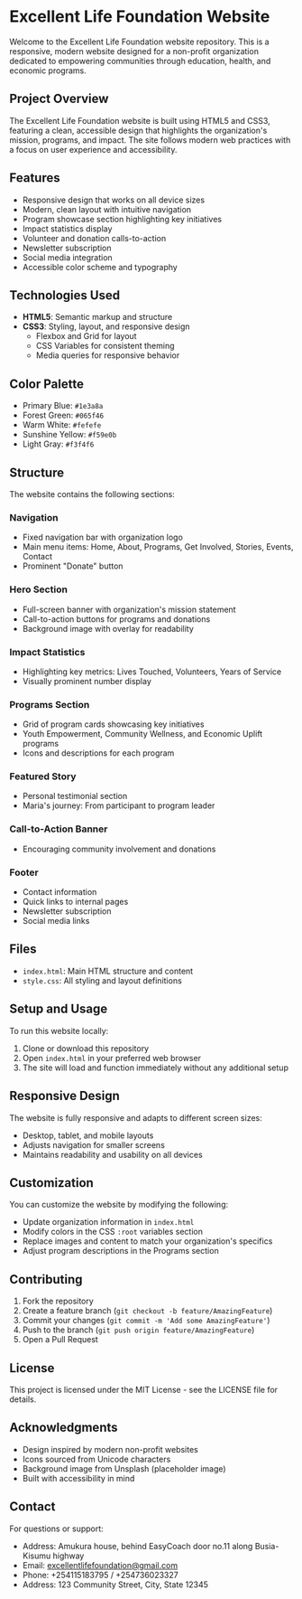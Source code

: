 # Excellent Life Foundation Website

Welcome to the Excellent Life Foundation website repository. This is a responsive, modern website designed for a non-profit organization dedicated to empowering communities through education, health, and economic programs.

## Project Overview

The Excellent Life Foundation website is built using HTML5 and CSS3, featuring a clean, accessible design that highlights the organization's mission, programs, and impact. The site follows modern web practices with a focus on user experience and accessibility.

## Features

- Responsive design that works on all device sizes
- Modern, clean layout with intuitive navigation
- Program showcase section highlighting key initiatives
- Impact statistics display
- Volunteer and donation calls-to-action
- Newsletter subscription
- Social media integration
- Accessible color scheme and typography

## Technologies Used

- **HTML5**: Semantic markup and structure
- **CSS3**: Styling, layout, and responsive design
  - Flexbox and Grid for layout
  - CSS Variables for consistent theming
  - Media queries for responsive behavior

## Color Palette

- Primary Blue: `#1e3a8a`
- Forest Green: `#065f46`
- Warm White: `#fefefe`
- Sunshine Yellow: `#f59e0b`
- Light Gray: `#f3f4f6`

## Structure

The website contains the following sections:

### Navigation
- Fixed navigation bar with organization logo
- Main menu items: Home, About, Programs, Get Involved, Stories, Events, Contact
- Prominent "Donate" button

### Hero Section
- Full-screen banner with organization's mission statement
- Call-to-action buttons for programs and donations
- Background image with overlay for readability

### Impact Statistics
- Highlighting key metrics: Lives Touched, Volunteers, Years of Service
- Visually prominent number display

### Programs Section
- Grid of program cards showcasing key initiatives
- Youth Empowerment, Community Wellness, and Economic Uplift programs
- Icons and descriptions for each program

### Featured Story
- Personal testimonial section
- Maria's journey: From participant to program leader

### Call-to-Action Banner
- Encouraging community involvement and donations

### Footer
- Contact information
- Quick links to internal pages
- Newsletter subscription
- Social media links

## Files

- `index.html`: Main HTML structure and content
- `style.css`: All styling and layout definitions

## Setup and Usage

To run this website locally:

1. Clone or download this repository
2. Open `index.html` in your preferred web browser
3. The site will load and function immediately without any additional setup

## Responsive Design

The website is fully responsive and adapts to different screen sizes:
- Desktop, tablet, and mobile layouts
- Adjusts navigation for smaller screens
- Maintains readability and usability on all devices

## Customization

You can customize the website by modifying the following:

- Update organization information in `index.html`
- Modify colors in the CSS `:root` variables section
- Replace images and content to match your organization's specifics
- Adjust program descriptions in the Programs section

## Contributing

1. Fork the repository
2. Create a feature branch (`git checkout -b feature/AmazingFeature`)
3. Commit your changes (`git commit -m 'Add some AmazingFeature'`)
4. Push to the branch (`git push origin feature/AmazingFeature`)
5. Open a Pull Request

## License

This project is licensed under the MIT License - see the LICENSE file for details.

## Acknowledgments

- Design inspired by modern non-profit websites
- Icons sourced from Unicode characters
- Background image from Unsplash (placeholder image)
- Built with accessibility in mind

## Contact

For questions or support:
- Address: Amukura house, behind EasyCoach door no.11 along Busia-Kisumu highway
- Email: excellentlifefoundation@gmail.com
- Phone: +254115183795 / +254736023327
- Address: 123 Community Street, City, State 12345